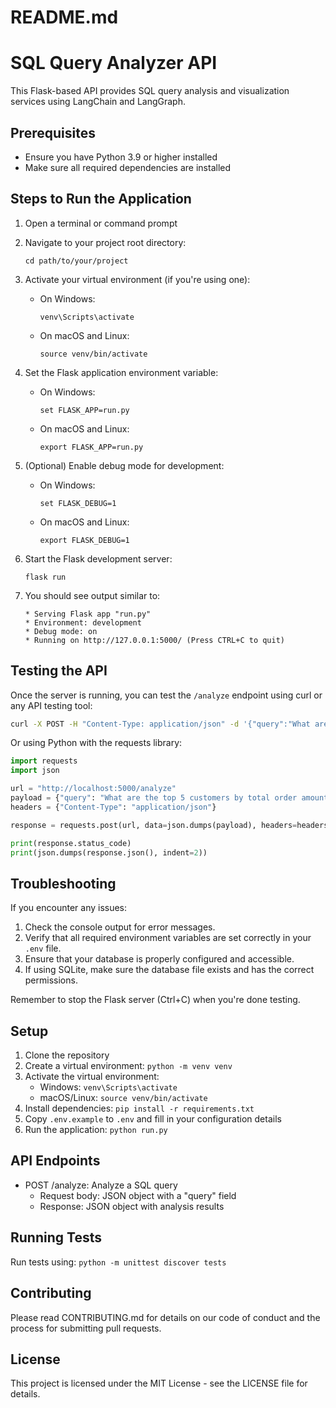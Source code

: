 # README.md
# SQL Query Analyzer API

This Flask-based API provides SQL query analysis and visualization services using LangChain and LangGraph.
## Prerequisites
- Ensure you have Python 3.9 or higher installed
- Make sure all required dependencies are installed

## Steps to Run the Application

1. Open a terminal or command prompt

2. Navigate to your project root directory:
   ```
   cd path/to/your/project
   ```

3. Activate your virtual environment (if you're using one):
   - On Windows:
     ```
     venv\Scripts\activate
     ```
   - On macOS and Linux:
     ```
     source venv/bin/activate
     ```

4. Set the Flask application environment variable:
   - On Windows:
     ```
     set FLASK_APP=run.py
     ```
   - On macOS and Linux:
     ```
     export FLASK_APP=run.py
     ```

5. (Optional) Enable debug mode for development:
   - On Windows:
     ```
     set FLASK_DEBUG=1
     ```
   - On macOS and Linux:
     ```
     export FLASK_DEBUG=1
     ```

6. Start the Flask development server:
   ```
   flask run
   ```

7. You should see output similar to:
   ```
   * Serving Flask app "run.py"
   * Environment: development
   * Debug mode: on
   * Running on http://127.0.0.1:5000/ (Press CTRL+C to quit)
   ```

## Testing the API

Once the server is running, you can test the `/analyze` endpoint using curl or any API testing tool:

```bash
curl -X POST -H "Content-Type: application/json" -d '{"query":"What are the top 5 customers by total order amount?"}' http://localhost:5000/analyze
```

Or using Python with the requests library:

```python
import requests
import json

url = "http://localhost:5000/analyze"
payload = {"query": "What are the top 5 customers by total order amount?"}
headers = {"Content-Type": "application/json"}

response = requests.post(url, data=json.dumps(payload), headers=headers)

print(response.status_code)
print(json.dumps(response.json(), indent=2))
```

## Troubleshooting

If you encounter any issues:
1. Check the console output for error messages.
2. Verify that all required environment variables are set correctly in your `.env` file.
3. Ensure that your database is properly configured and accessible.
4. If using SQLite, make sure the database file exists and has the correct permissions.

Remember to stop the Flask server (Ctrl+C) when you're done testing.

## Setup

1. Clone the repository
2. Create a virtual environment: `python -m venv venv`
3. Activate the virtual environment:
   - Windows: `venv\Scripts\activate`
   - macOS/Linux: `source venv/bin/activate`
4. Install dependencies: `pip install -r requirements.txt`
5. Copy `.env.example` to `.env` and fill in your configuration details
6. Run the application: `python run.py`

## API Endpoints

- POST /analyze: Analyze a SQL query
  - Request body: JSON object with a "query" field
  - Response: JSON object with analysis results

## Running Tests

Run tests using: `python -m unittest discover tests`

## Contributing

Please read CONTRIBUTING.md for details on our code of conduct and the process for submitting pull requests.

## License

This project is licensed under the MIT License - see the LICENSE file for details.
